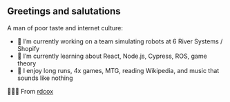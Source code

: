 ## Greetings and salutations

A man of poor taste and internet culture:
- 🛒   I’m currently working on a team simulating robots at 6 River Systems / Shopify
- 🧠   I’m currently learning about React, Node.js, Cypress, ROS, game theory
- 👾   I enjoy long runs, 4x games, MTG, reading Wikipedia, and music that sounds like nothing

🎵🎷🐛 From [rdcox](https://github.com/rdcox)
